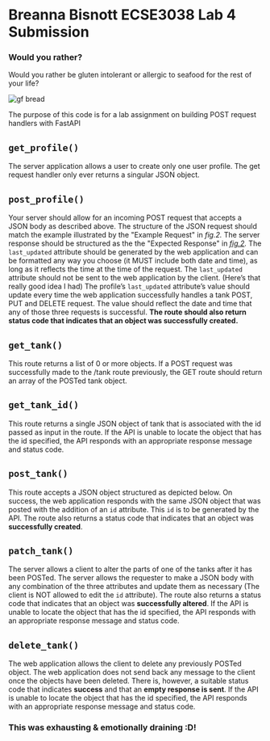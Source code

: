 # Breanna Bisnott ECSE3038 Lab 4 Submission
### Would you rather?
Would you rather be gluten intolerant or allergic to seafood for the rest of your life? 

![gf bread](https://github.com/breannabisnott/ECSE3038_lab4/assets/158131996/bfd8b102-eeed-4703-b384-ce16fcac42b5)

The purpose of this code is for a lab assignment on building POST request handlers with FastAPI

## `get_profile()`
The server application allows a user to create only one user profile. The get request handler only ever returns a singular JSON object.

## `post_profile()`
Your server should allow for an incoming POST request that accepts a JSON body as described above. The structure of the JSON request should match the example illustrated by the "Example Request" in *fig.2.*  The server response should be structured as the the "Expected Response" in *[fig.2](https://www.notion.so/lab-959a3128adfb4ed99fcb5868d90a0f94?pvs=21).* 
The `last_updated` attribute should be generated by the web application and can be formatted any way you choose (it MUST include both date and time), as long as it reflects the time at the time of the request. The `last_updated` attribute should not be sent to the web application by the client.
(Here’s that really good idea I had) The profile’s `last_updated` attribute’s value should update every time the web application successfully handles a tank POST, PUT and DELETE request. The value should reflect the date and time that any of those three requests is successful.
**The route should also return status code that indicates that an object was successfully created.**

## `get_tank()`
This route returns a list of 0 or more objects. If a POST request was successfully made to the /tank route previously, the GET route should return an array of the POSTed tank object.

## `get_tank_id()`
This route returns a single JSON object of tank that is associated with the id passed as input in the route. If the API is unable to locate the object that has the id specified, the API  responds with an appropriate response message and status code.

## `post_tank()`
This route accepts a JSON object structured as depicted below. On success, the web application responds with the same JSON object that was posted with the addition of an `id` attribute. This `id` is to be generated by the API. 
The route also returns a status code that indicates that an object was **successfully created**.

## `patch_tank()`
The server allows a client to alter the parts of one of the tanks after it has been POSTed. The server allows the requester to make a JSON body with any combination of the three attributes and update them as necessary (The client is NOT allowed to edit the `id` attribute). 
The route also returns a status code that indicates that an object was **successfully altered**.
If the API is unable to locate the object that has the id specified, the API responds with an appropriate response message and status code.

## `delete_tank()`
The web application allows the client to delete any previously POSTed object. The web application does not send back any message to the client once the objects have been deleted. There is, however, a suitable status code that indicates **success** and that an **empty response is sent**.
If the API is unable to locate the object that has the id specified, the API responds with an appropriate response message and status code.

### This was exhausting & emotionally draining :D!
